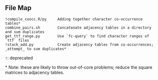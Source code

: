 File Map
--------

```
!compile_coocc.R/py     Adding together character co-occurrence tables*
combine_pairs.sh        Concatenate adjacency tables in a directory and sum duplicates
get_ttf_range.py        Use `fc-query` to find character ranges of `ttf` files
!stack_add.py           Create adjacency tables from co-occurrences; _attempt_ to sum duplicates*
```

`!`: deprecated

\* Note: these are likely to throw out-of-core problems; reduce the square matrices to adjacency
tables.
